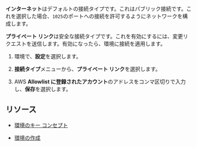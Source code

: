 **インターネット**はデフォルトの接続タイプです。これはパブリック接続です。これを選択した場合、`1025`のポートへの接続を許可するようにネットワークを構成します。

**プライベート リンク**は安全な接続タイプです。これを有効にするには、変更リクエストを送信します。有効になったら、環境に接続を適用します。

1.  環境で、**設定**を選択します。

2.  **接続タイプ**メニューから、**プライベート リンク**を選択します。

3.  AWS **Allowlist に登録されたアカウント**のアドレスをコンマ区切りで入力し、**保存**を選択します。

リソース
--------

-   [環境のキー コンセプト](nmr1658424425362.md)

-   [環境の作成](qiv1640281527006.md)
